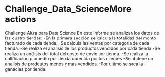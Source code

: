 # Challenge_Data_ScienceMore actions
Challenge Alura para Data Science
En este informe se analizan los datos de las cuatro tiendas:
-En la primera sección se calcula la totalidad del monto facturado de cada tienda.
-Se calcula las ventas por categoria de cada tienda.
-Se realiza el analisis de los productos vendidos por cada tienda
-Se realiza un análisis del total del costo de envío por tienda.
-Se realiza la calificacion promedio por tienda obtenida por los clientes
-Se obtiene un analisis de prodcutos menos y mas vendidos.
-Por ultimo se saca la ganacias por tienda.
